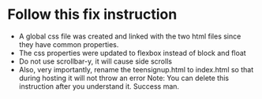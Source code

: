 # Follow this fix instruction

- A global css file was created and linked with the two html files since they have common properties.
- The css properties were updated to flexbox instead of block and float
- Do not use scrollbar-y, it will cause side scrolls
- Also, very importantly, rename the teensignup.html to index.html so that during hosting it will not
  throw an error
  Note: You can delete this instruction after you understand it. Success man.

